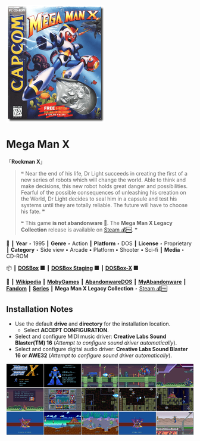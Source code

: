 ![](Thumbnail.png "application-thumbnail")

# Mega Man X

「**Rockman X**」

> ❝ Near the end of his life, Dr Light succeeds in creating the first of a new series of robots which will change the world. Able to think and make decisions, this new robot holds great danger and possibilities. Fearful of the possible consequences of unleashing his creation on the World, Dr Light decides to seal him in a capsule and test his systems until they are totally reliable. The future will have to choose his fate. ❞
>
> ❝ This game **is not abandonware 🚫**. The **Mega Man X Legacy Collection** release is available on [Steam 💰🆓](https://store.steampowered.com/app/743890/Mega_Man_X_Legacy_Collection/). ❞
>

📌 ┃ **Year** ‣ 1995 ┃ **Genre** ‣ Action ┃ **Platform** ‣ DOS ┃ **License** ‣ Proprietary ┃ **Category** ‣ Side view • Arcade • Platform • Shooter • Sci-fi ┃ **Media** ‣ CD-ROM 

📦 ┃ **[DOSBox](https://www.dosbox.com/) 🟩** ┃ **[DOSBox Staging](https://dosbox-staging.github.io/) 🟩** ┃ **[DOSBox-X](https://dosbox-x.com/) 🟩** 

📎 ┃ **[Wikipedia](https://en.wikipedia.org/wiki/Mega_Man_X_(video_game))** ┃ **[MobyGames](https://www.mobygames.com/game/1334/mega-man-x/)** ┃ **[AbandonwareDOS](https://www.abandonwaredos.com/abandonware-game.php?abandonware=Mega+Man+X&gid=1990)** ┃ **[MyAbandonware](https://www.myabandonware.com/game/mega-man-x-2wh)** ┃ **[Fandom](https://megaman.fandom.com/wiki/Mega_Man_X_(video_game))** ┃ **[Series](https://en.wikipedia.org/wiki/Mega_Man_X)** ┃ **Mega Man X Legacy Collection** ‣ [Steam 💰🆓](https://store.steampowered.com/app/743890/Mega_Man_X_Legacy_Collection/) 

## Installation Notes
- Use the default **drive** and **directory** for the installation location.
  - Select **ACCEPT CONFIGURATION**.
- Select and configure MIDI music driver: **Creative Labs Sound Blaster(TM) 16** (*Attempt to configure sound driver automatically*).
- Select and configure digital audio driver: **Creative Labs Sound Blaster 16 or AWE32** (*Attempt to configure sound driver automatically*).

![](Montage.png "Mega Man X")

